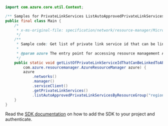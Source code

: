 ```java
import com.azure.core.util.Context;

/** Samples for PrivateLinkServices ListAutoApprovedPrivateLinkServicesByResourceGroup. */
public final class Main {
    /*
     * x-ms-original-file: specification/network/resource-manager/Microsoft.Network/stable/2021-05-01/examples/AutoApprovedPrivateLinkServicesResourceGroupGet.json
     */
    /**
     * Sample code: Get list of private link service id that can be linked to a private end point with auto approved.
     *
     * @param azure The entry point for accessing resource management APIs in Azure.
     */
    public static void getListOfPrivateLinkServiceIdThatCanBeLinkedToAPrivateEndPointWithAutoApproved(
        com.azure.resourcemanager.AzureResourceManager azure) {
        azure
            .networks()
            .manager()
            .serviceClient()
            .getPrivateLinkServices()
            .listAutoApprovedPrivateLinkServicesByResourceGroup("regionName", "rg1", Context.NONE);
    }
}
```

Read the [SDK documentation](https://github.com/Azure/azure-sdk-for-java/blob/azure-resourcemanager_2.15.0/sdk/resourcemanager/azure-resourcemanager/README.md) on how to add the SDK to your project and authenticate.
